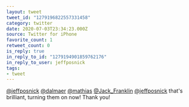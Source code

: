 ```yaml
---
layout: tweet
tweet_id: "1279196822557331458"
category: twitter
date: 2020-07-03T23:34:23.000Z
source: Twitter for iPhone
favorite_count: 1
retweet_count: 0
is_reply: true
in_reply_to_id: "1279194901859762176"
in_reply_to_user: jeffposnick
tags:
- tweet
---
```


[@jeffposnick](https://twitter.com/@jeffposnick) [@dalmaer](https://twitter.com/@dalmaer) [@mathias](https://twitter.com/@mathias) [@Jack_Franklin](https://twitter.com/@Jack_Franklin) [@jeffposnick](https://twitter.com/@jeffposnick) that's brilliant, turning them on now! Thank you!

